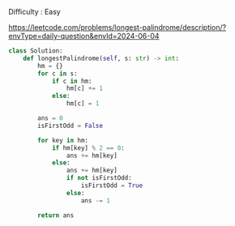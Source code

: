 Difficulty : Easy 

https://leetcode.com/problems/longest-palindrome/description/?envType=daily-question&envId=2024-06-04

```python
class Solution:
    def longestPalindrome(self, s: str) -> int:
        hm = {}
        for c in s:
            if c in hm:
                hm[c] += 1
            else:
                hm[c] = 1

        ans = 0
        isFirstOdd = False

        for key in hm:
            if hm[key] % 2 == 0:
                ans += hm[key]
            else:
                ans += hm[key]
                if not isFirstOdd:
                    isFirstOdd = True
                else:
                    ans -= 1

        return ans
```
